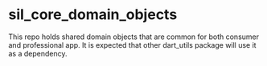 # sil_core_domain_objects

This repo holds shared domain objects that are common for both consumer and professional app.
It is expected that other dart_utils package will use it as a dependency.